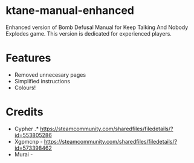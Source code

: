 # ktane-manual-enhanced
Enhanced version of Bomb Defusal Manual for Keep Talking And Nobody Explodes game.
This version is dedicated for experienced players.

# Features
* Removed unnecesary pages
* Simplified instructions
* Colours!

# Credits
* Cypher
.* https://steamcommunity.com/sharedfiles/filedetails/?id=553805286 
* Xgpmcnp - https://steamcommunity.com/sharedfiles/filedetails/?id=573398462
* Murai - 
